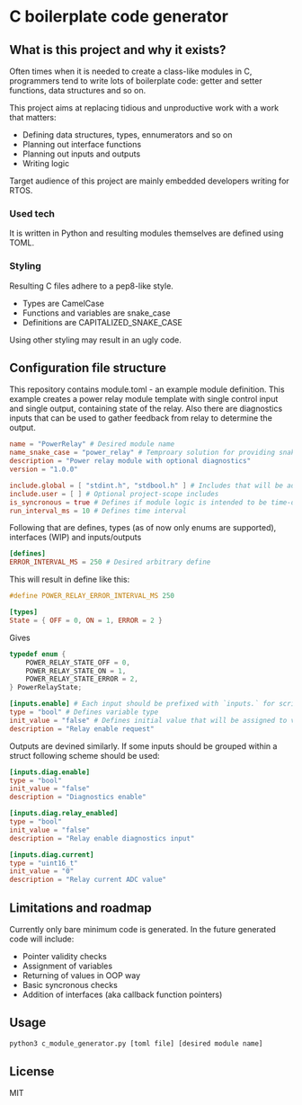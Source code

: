 # C boilerplate code generator

## What is this project and why it exists?
Often times when it is needed to create a class-like modules in C, programmers tend to write lots of boilerplate code: getter and setter functions, data structures and so on.

This project aims at replacing tidious and unproductive work with a work that matters:
 - Defining data structures, types, ennumerators and so on
 - Planning out interface functions
 - Planning out inputs and outputs
 - Writing logic

Target audience of this project are mainly embedded developers writing for RTOS.

### Used tech
It is written in Python and resulting modules themselves are defined using TOML.

### Styling
Resulting C files adhere to a pep8-like style.
 - Types are CamelCase
 - Functions and variables are snake_case
 - Definitions are CAPITALIZED_SNAKE_CASE

Using other styling may result in an ugly code.

## Configuration file structure
This repository contains module.toml - an example module definition.
This example creates a power relay module template with single control input and single output, containing state of the relay. Also there are diagnostics inputs that can be used to gather feedback from relay to determine the output.

```toml
name = "PowerRelay" # Desired module name
name_snake_case = "power_relay" # Temproary solution for providing snake_case styled name
description = "Power relay module with optional diagnostics" 
version = "1.0.0"

include.global = [ "stdint.h", "stdbool.h" ] # Includes that will be added to h-file with <>
include.user = [ ] # Optional project-scope includes
is_syncronous = true # Defines if module logic is intended to be time-dependant
run_interval_ms = 10 # Defines time interval
```

Following that are defines, types (as of now only enums are supported), interfaces (WIP) and inputs/outputs

```toml
[defines]
ERROR_INTERVAL_MS = 250 # Desired arbitrary define
```

This will result in define like this:

```c
#define POWER_RELAY_ERROR_INTERVAL_MS 250
```

```toml
[types]
State = { OFF = 0, ON = 1, ERROR = 2 }
```

Gives

```c
typedef enum {
    POWER_RELAY_STATE_OFF = 0,
    POWER_RELAY_STATE_ON = 1,
    POWER_RELAY_STATE_ERROR = 2,
} PowerRelayState;
```

```toml
[inputs.enable] # Each input should be prefixed with `inputs.` for script to understand
type = "bool" # Defines variable type
init_value = "false" # Defines initial value that will be assigned to vaiable when running _init() function
description = "Relay enable request"
```

Outputs are devined similarly. If some inputs should be grouped within a struct following scheme should be used:

```toml
[inputs.diag.enable]
type = "bool"
init_value = "false"
description = "Diagnostics enable"

[inputs.diag.relay_enabled]
type = "bool"
init_value = "false"
description = "Relay enable diagnostics input"

[inputs.diag.current]
type = "uint16_t"
init_value = "0"
description = "Relay current ADC value"
```

## Limitations and roadmap
Currently only bare minimum code is generated. In the future generated code will include:
 - Pointer validity checks
 - Assignment of variables
 - Returning of values in OOP way
 - Basic syncronous checks
 - Addition of interfaces (aka callback function pointers)

## Usage
```bash
python3 c_module_generator.py [toml file] [desired module name]
```

## License
MIT
